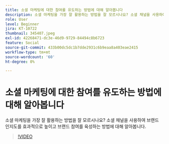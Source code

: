 ```yaml
---
title: 소셜 마케팅에 대한 참여를 유도하는 방법에 대해 알아봅니다
description: 소셜 마케팅을 가장 잘 활용하는 방법을 잘 모르시나요? 소셜 채널을 사용하여 브랜드 인지도를 효과적으로 높이고 브랜드 참여를 육성하는 방법에 대해 알아봅니다.
role: User
level: Beginner
jira: KT-10722
thumbnail: 345407.jpeg
exl-id: 42268471-dc3e-46d9-9729-84494c8b6723
feature: Social
source-git-commit: 433b00dc5dc1b7dde2931c6b9eaa8a403eae2415
workflow-type: tm+mt
source-wordcount: '60'
ht-degree: 0%

---
```


# 소셜 마케팅에 대한 참여를 유도하는 방법에 대해 알아봅니다

소셜 마케팅을 가장 잘 활용하는 방법을 잘 모르시나요? 소셜 채널을 사용하여 브랜드 인지도를 효과적으로 높이고 브랜드 참여를 육성하는 방법에 대해 알아봅니다.

>[!VIDEO](https://video.tv.adobe.com/v/345407/?quality=12&learn=on)
